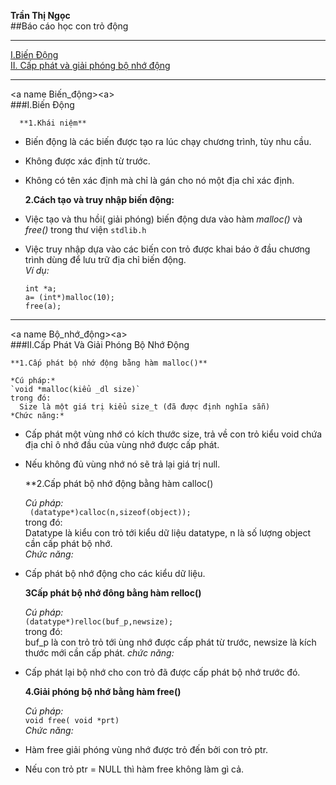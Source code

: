 **Trần Thị Ngọc**  
##Báo cáo học con trỏ động  
  
---  
   
[I.Biến Động](#Biến_động)  
[II. Cấp phát và giải phóng bộ nhớ động](#Bộ_nhớ_động)  
  
---  
  
<a name Biến_động><a\>  
###I.Biến Động 

      **1.Khái niệm**  
      
  - Biến động là các biến được tạo ra lúc chạy chương trình, tùy nhu cầu.  
  - Không được xác định từ trước.   
  - Không có tên xác định mà chỉ là gán cho nó một địa chỉ xác định.  
  
      **2.Cách tạo và truy nhập biến động:**  
      
  - Việc tạo và thu hồi( giải phóng) biến động dưa vào hàm *malloc()* và *free()* trong thư viện `stdlib.h`  
  - Việc truy nhập dựa vào các biến con trỏ được khai báo ở đầu chương trình dùng để lưu trữ địa chỉ biến động.  
        *Ví dụ:*  
      ```  
      int *a;  
      a= (int*)malloc(10);
      free(a);  
      ```  
  
---   
  
<a name Bộ_nhớ_động><a\>  
###II.Cấp Phát Và Giải Phóng Bộ Nhớ Động  

    **1.Cấp phát bộ nhớ động bằng hàm malloc()**  
    
    *Cú pháp:*  
    `void *malloc(kiểu _dl size)`  
    trong đó:  
      Size là một giá trị kiểu size_t (đã được định nghĩa sẵn)
    *Chức năng:*  
  - Cấp phát một vùng nhớ có kích thước size, trả về con trỏ kiểu void chứa địa chỉ ô nhớ đầu của vùng nhớ được cấp phát.  
  - Nếu không đủ vùng nhớ nó sẽ trả lại giá trị null.  
  
    **2.Cấp phát bộ nhớ động bằng hàm calloc()  
    
    *Cú pháp:*  
    ` (datatype*)calloc(n,sizeof(object));`  
    trong đó:  
      Datatype là kiểu con trỏ tới kiểu dữ liệu datatype, n là số lượng object cần cấp phát bộ nhớ.  
    *Chức năng:*  
  - Cấp phát bộ nhớ động cho các kiểu dữ liệu.  
  
    **3Cấp phát bộ nhớ đông bằng hàm relloc()**  
    
    *Cú pháp:*  
    `(datatype*)relloc(buf_p,newsize);`  
    trong đó:  
    buf_p là con trỏ trỏ tới ùng nhớ được cấp phát từ trước, newsize là kích thước mới cần cấp phát.
    *chức năng:*  
  - Cấp phát lại bộ nhớ cho con trỏ đã được cấp phát bộ nhớ trước đó.  
  
    **4.Giải phóng bộ nhớ bằng hàm free()**  
    
    *Cú pháp:*  
    `void free( void *prt)`  
    *Chức năng:*  
  - Hàm free giải phóng vùng nhớ được trỏ đến bởi con trỏ ptr.
  - Nếu con trỏ ptr = NULL thì hàm free không làm gì cả.




    

    



  
  



    


      




